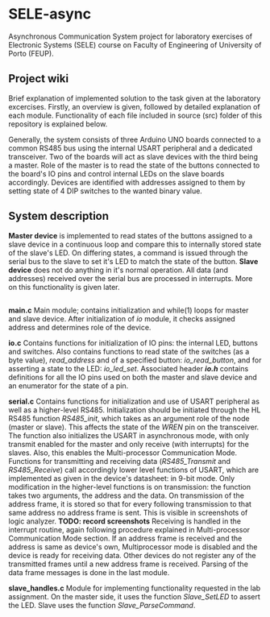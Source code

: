# SELE-async
Asynchronous Communication System project for laboratory exercises of Electronic Systems (SELE) course on Faculty of Engineering of University of Porto (FEUP).

## Project wiki
Brief explanation of implemented solution to the task given at the laboratory excercises. Firstly, an overview is given, followed by detailed explanation of each module. Functionality of each file included in source (src) folder of this repository is explained below. 

Generally, the system consists of three Arduino UNO boards connected to a common RS485 bus using the internal USART peripheral and a dedicated transceiver. Two of the boards will act as slave devices with the third being a master. Role of the master is to read the state of the buttons connected to the board's IO pins and control internal LEDs on the slave boards accordingly. 
Devices are identified with addresses assigned to them by setting state of 4 DIP switches to the wanted binary value. 

## System description

**Master device** is implemented to read states of the buttons assigned to a slave device in a continuous loop and compare this to internally stored state of the slave's LED. On differing states, a command is issued through the serial bus to the slave to set it's LED to match the state of the button.
**Slave device** does not do anything in it's normal operation. All data (and addresses) received over the serial bus are processed in interrupts. More on this functionality is given later.
##
**main.c**
Main module; contains initialization and while(1) loops for master and slave device. After initialization of *io* module, it checks assigned address and determines role of the device.

**io.c**
Contains functions for initialization of IO pins: the internal LED, buttons and switches. Also contains functions to read state of the switches (as a byte value), *read_address* and of a specified button: *io_read_button*, and for asserting a state to the LED: *io_led_set*. Associated header ***io.h*** contains definitions for all the IO pins used on both the master and slave device and an enumerator for the state of a pin.

**serial.c**
Contains functions for initialization and use of USART peripheral as well as a higher-level RS485.
Initialization should be initiated through the HL RS485 function *RS485_init*, which takes as an argument role of the node (master or slave). This affects the state of the *WREN* pin on the transceiver. The function also initializes the USART in asynchronous mode, with only transmit enabled for the master and only receive (with interrupts) for the slaves. Also, this enables the Multi-processor Communication Mode.
Functions for transmitting and receiving data (*RS485_Transmit* and *RS485_Receive*) call accordingly lower level functions of USART, which are implemented as given in the device's datasheet: in 9-bit mode. Only modification in the higher-level functions is on transmission: the function takes two arguments, the address and the data. On transmission of the address frame, it is stored so that for every following transmission to that same address no address frame is sent. This is visible in screenshots of logic analyzer. 
**TODO: record screenshots**
Receiving is handled in the interrupt routine, again following procedure explained in Multi-processor Communication Mode section. If an address frame is received and the address is same as device's own, Multiprocessor mode is disabled and the device is ready for receiving data. Other devices do not register any of the transmitted frames until a new address frame is received.
Parsing of the data frame messages is done in the last module.

**slave_handles.c**
Module for implementing functionality requested in the lab assignment. On the master side, it uses the function *Slave_SetLED* to assert the LED. Slave uses the function *Slave_ParseCommand*.

